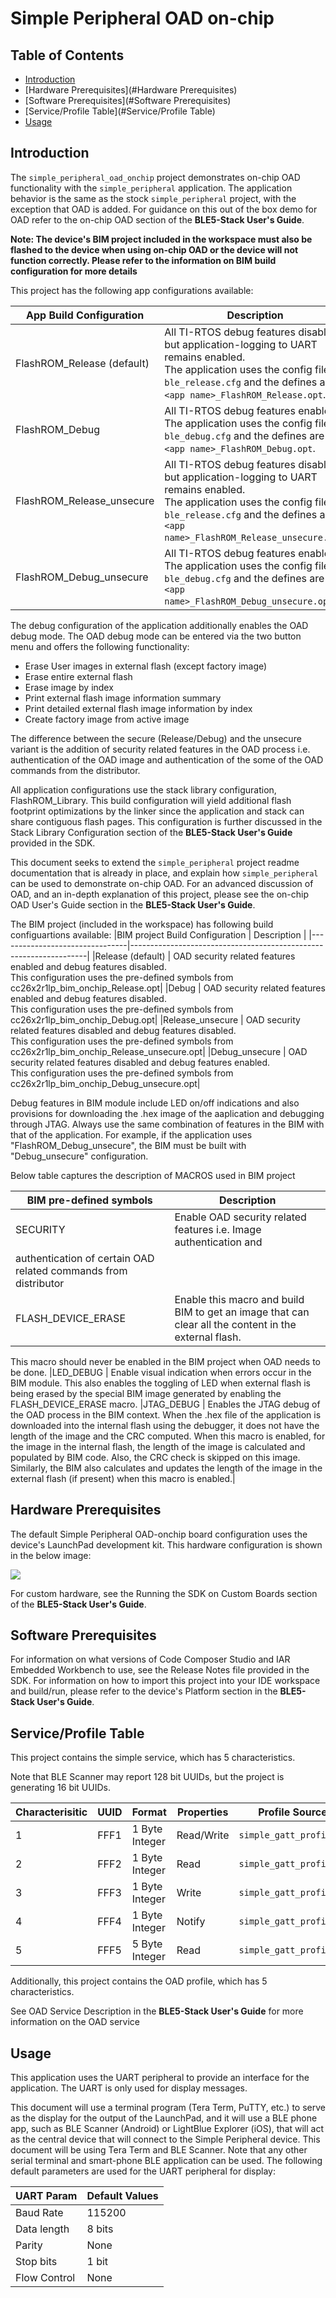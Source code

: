 # Simple Peripheral OAD on-chip

## Table of Contents

* [Introduction](#Introduction)
* [Hardware Prerequisites](#Hardware Prerequisites)
* [Software Prerequisites](#Software Prerequisites)
* [Service/Profile Table](#Service/Profile Table)
* [Usage](#Usage)

## <a name="Introduction"></a>Introduction

The `simple_peripheral_oad_onchip` project demonstrates on-chip OAD
functionality with the `simple_peripheral` application. The application behavior
is the same as the stock `simple_peripheral` project,
with the exception that OAD is added.
For guidance on this out of the box demo for OAD refer to the on-chip OAD
section of the **BLE5-Stack User's Guide**.

**Note: The device's BIM project included in the workspace must also be flashed
to the device when using on-chip OAD or the device will not function
correctly. Please refer to the information on BIM build configuration for more details**

This project has the following app configurations available:

|App Build Configuration         | Description                                                       |
|--------------------------------|-------------------------------------------------------------------|
|FlashROM_Release (default)      | All TI-RTOS debug features disabled but application-logging to UART remains enabled. <br> The application uses the config file `ble_release.cfg` and the defines are in `<app name>_FlashROM_Release.opt`.|
|FlashROM_Debug                  | All TI-RTOS debug features enabled. <br> The application uses the config file `ble_debug.cfg` and the defines are in `<app name>_FlashROM_Debug.opt`.|
|FlashROM_Release_unsecure       | All TI-RTOS debug features disabled but application-logging to UART remains enabled. <br> The application uses the config file `ble_release.cfg` and the defines are in `<app name>_FlashROM_Release_unsecure.opt`.|
|FlashROM_Debug_unsecure         | All TI-RTOS debug features enabled. <br> The application uses the config file `ble_debug.cfg` and the defines are in `<app name>_FlashROM_Debug_unsecure.opt`.|

The debug configuration of the application additionally enables the OAD debug
mode. The OAD debug mode can be entered via the two button menu and offers the
following functionality:

  * Erase User images in external flash (except factory image)
  * Erase entire external flash
  * Erase image by index
  * Print external flash image information summary
  * Print detailed external flash image information by index
  * Create factory image from active image

The difference between the secure (Release/Debug) and the unsecure variant is the
addition of security related features in the OAD process i.e. authentication of the
OAD image and authentication of the some of the OAD commands from the distributor.

All application configurations use the stack library configuration,
FlashROM_Library. This build configuration will yield additional flash footprint
optimizations by the linker since the application and stack can share
contiguous flash pages. This configuration is further discussed in the Stack
Library Configuration section of the **BLE5-Stack User's Guide** provided in
the SDK.

This document seeks to extend the `simple_peripheral` project readme
documentation that is already in place, and explain how `simple_peripheral` can
be used to demonstrate on-chip OAD. For an advanced discussion of OAD, and
an in-depth explanation of this project, please see the on-chip OAD User's
Guide section in the **BLE5-Stack User's Guide**.

The BIM project (included in the workspace) has following build configuartions available:
|BIM project Build Configuration | Description                                                       |
|--------------------------------|-------------------------------------------------------------------|
|Release (default)               | OAD security related features enabled and debug features disabled. <br> This configuration uses the pre-defined symbols from cc26x2r1lp_bim_onchip_Release.opt|
|Debug                           | OAD security related features enabled and debug features disabled. <br> This configuration uses the pre-defined symbols from cc26x2r1lp_bim_onchip_Debug.opt|
|Release_unsecure                | OAD security related features disabled and debug features disabled. <br> This configuration uses the pre-defined symbols from cc26x2r1lp_bim_onchip_Release_unsecure.opt|
|Debug_unsecure                  | OAD security related features disabled and debug features enabled. <br> This configuration uses the pre-defined symbols from cc26x2r1lp_bim_onchip_Debug_unsecure.opt|

Debug features in BIM module include LED on/off indications and also provisions for downloading the .hex image of the aaplication and debugging through JTAG.
Always use the same combination of features in the BIM with that of the application. For example, if the application uses "FlashROM_Debug_unsecure", the BIM must be built with "Debug_unsecure" configuration.

Below table captures the description of MACROS used in BIM project

|BIM pre-defined symbols | Description                                                       |
|------------------------|-------------------------------------------------------------------|
|SECURITY                | Enable OAD security related features i.e. Image authentication and
authentication of certain OAD related commands from distributor|
|FLASH_DEVICE_ERASE      | Enable this macro and build BIM to get an image that can clear all the content in the external flash.
This macro should never be enabled in the BIM project when OAD needs to be done.
|LED_DEBUG               | Enable visual indication when errors occur in the BIM module. This also enables the toggling of LED when external flash is being erased by the special BIM image generated by enabling the FLASH_DEVICE_ERASE macro.
|JTAG_DEBUG              | Enables the JTAG debug of the OAD process in the BIM context. When the .hex file of the application is downloaded into the internal flash using the debugger, it does not have the length of the image and the CRC computed. When this macro is enabled, for the image in the internal flash, the length of the image is calculated and populated by BIM code. Also, the CRC check is skipped on this image. Similarly, the BIM also calculates and updates the length of the image in the external flash (if present) when this macro is enabled.|


## <a name="Hardware Prerequisites"></a>Hardware Prerequisites

The default Simple Peripheral OAD-onchip board configuration uses the
device's LaunchPad development kit. This hardware
configuration is shown in the below image:

<img src="resource/hardware_setup.jpg"/>

For custom hardware, see the Running the SDK on Custom Boards section of the
**BLE5-Stack User's Guide**.

## <a name="Software Prerequisites"></a>Software Prerequisites

For information on what versions of Code Composer Studio and IAR Embedded
Workbench to use, see the Release Notes file provided in the SDK. For
information on how to import this project into your IDE workspace and
build/run, please refer to the device's Platform section in the
**BLE5-Stack User's Guide**.

## <a name="Service/Profile Table"></a>Service/Profile Table

This project contains the simple service, which has 5 characteristics.

Note that BLE Scanner may report 128 bit UUIDs, but the project is generating
16 bit UUIDs.


Characterisitic | UUID | Format         | Properties | Profile Source
----------------|------|----------------|------------|----------------------
1               | FFF1 | 1 Byte Integer | Read/Write | `simple_gatt_profile.c`
2               | FFF2 | 1 Byte Integer | Read       | `simple_gatt_profile.c`
3               | FFF3 | 1 Byte Integer | Write      | `simple_gatt_profile.c`
4               | FFF4 | 1 Byte Integer | Notify     | `simple_gatt_profile.c`
5               | FFF5 | 5 Byte Integer | Read       | `simple_gatt_profile.c`

Additionally, this project contains the OAD profile, which has 5
characteristics.

See OAD Service Description in the **BLE5-Stack User's Guide** for more
information on the OAD service


## <a name="Usage"></a>Usage

This application uses the UART peripheral to provide an
interface for the application. The UART is only used for display messages.

This document will use a terminal program (Tera Term, PuTTY, etc.) to serve as
the display for the output of the
LaunchPad, and it will use a BLE phone app, such as BLE Scanner (Android)
or LightBlue Explorer (iOS), that will act as the central device that will
connect
to the Simple Peripheral device. This document will be using Tera Term and
BLE Scanner. Note that any other serial terminal and smart-phone BLE application
can be used. The following default parameters are used for the UART peripheral
for display:

  UART Param     |Default Values
  -------------- |----------------
  Baud Rate      |115200
  Data length    |8 bits
  Parity         |None
  Stop bits      |1 bit
  Flow Control   |None

